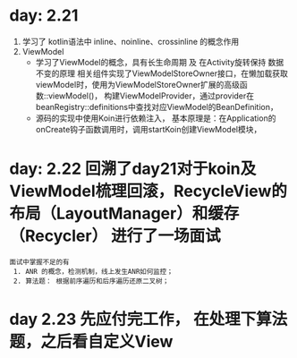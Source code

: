 # day: 2.21
1. 学习了 kotlin语法中
    inline、noinline、crossinline 的概念作用
2. ViewModel
   - 学习了ViewModel的概念，具有长生命周期 及 在Activity旋转保持 数据不变的原理 
     相关组件实现了ViewModelStoreOwner接口，在懒加载获取viewModel时，使用为ViewModelStoreOwner扩展的高级函数::viewModel<T>()，
     构建ViewModelProvider，通过provider在beanRegistry::definitions中查找对应ViewModel的BeanDefinition，
   - 源码的实现中使用Koin进行依赖注入，
     基本原理是：在Application的onCreate钩子函数调用时，调用startKoin创建ViewModel模块，
    
# day: 2.22 回溯了day21对于koin及ViewModel梳理回滚，RecycleView的布局（LayoutManager）和缓存（Recycler）   进行了一场面试
    面试中掌握不足的有 
     1. ANR 的概念，检测机制，线上发生ANR如何监控；
     2. 算法题： 根据前序遍历和后序遍历还原二叉树；
# day 2.23 先应付完工作， 在处理下算法题，之后看自定义View